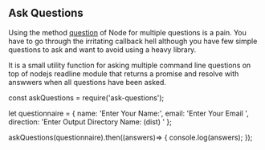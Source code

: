 Ask Questions
-------------
Using the method [question](https://nodejs.org/api/readline.html#readline_rl_question_query_callback) of Node for multiple questions is a pain. You have to go through the irritating callback hell although you have few simple questions to ask and want to avoid using a heavy library.

It is a small utility function for asking multiple command line questions on top of nodejs readline module that returns a promise and resolve with answwers when all questions have been asked.

const askQuestions = require('ask-questions');

let questionnaire = {
    name: 'Enter Your Name:',
    email: 'Enter Your Email ',
    direction: 'Enter Output Directory Name: (dist) '
};

askQuestions(questionnaire).then((answers)=> {
    console.log(answers);
});
